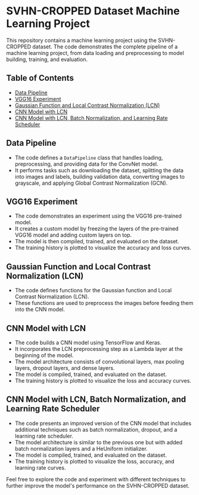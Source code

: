 # SVHN-CROPPED Dataset Machine Learning Project

This repository contains a machine learning project using the SVHN-CROPPED dataset. The code demonstrates the complete pipeline of a machine learning project, from data loading and preprocessing to model building, training, and evaluation.

## Table of Contents
- [Data Pipeline](#data-pipeline)
- [VGG16 Experiment](#vgg16-experiment)
- [Gaussian Function and Local Contrast Normalization (LCN)](#gaussian-function-and-local-contrast-normalization-lcn)
- [CNN Model with LCN](#cnn-model-with-lcn)
- [CNN Model with LCN, Batch Normalization, and Learning Rate Scheduler](#cnn-model-with-lcn-batch-normalization-and-learning-rate-scheduler)

## Data Pipeline
- The code defines a `DataPipeline` class that handles loading, preprocessing, and providing data for the ConvNet model.
- It performs tasks such as downloading the dataset, splitting the data into images and labels, building validation data, converting images to grayscale, and applying Global Contrast Normalization (GCN).

## VGG16 Experiment
- The code demonstrates an experiment using the VGG16 pre-trained model.
- It creates a custom model by freezing the layers of the pre-trained VGG16 model and adding custom layers on top.
- The model is then compiled, trained, and evaluated on the dataset.
- The training history is plotted to visualize the accuracy and loss curves.

## Gaussian Function and Local Contrast Normalization (LCN)
- The code defines functions for the Gaussian function and Local Contrast Normalization (LCN).
- These functions are used to preprocess the images before feeding them into the CNN model.

## CNN Model with LCN
- The code builds a CNN model using TensorFlow and Keras.
- It incorporates the LCN preprocessing step as a Lambda layer at the beginning of the model.
- The model architecture consists of convolutional layers, max pooling layers, dropout layers, and dense layers.
- The model is compiled, trained, and evaluated on the dataset.
- The training history is plotted to visualize the loss and accuracy curves.

## CNN Model with LCN, Batch Normalization, and Learning Rate Scheduler
- The code presents an improved version of the CNN model that includes additional techniques such as batch normalization, dropout, and a learning rate scheduler.
- The model architecture is similar to the previous one but with added batch normalization layers and a HeUniform initializer.
- The model is compiled, trained, and evaluated on the dataset.
- The training history is plotted to visualize the loss, accuracy, and learning rate curves.

Feel free to explore the code and experiment with different techniques to further improve the model's performance on the SVHN-CROPPED dataset.
  

